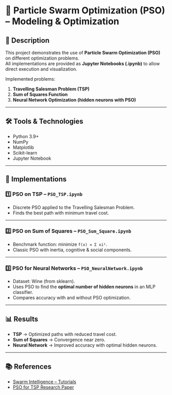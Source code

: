 # 🧠 Particle Swarm Optimization (PSO) – Modeling & Optimization

## 📌 Description
This project demonstrates the use of **Particle Swarm Optimization (PSO)** on different optimization problems.  
All implementations are provided as **Jupyter Notebooks (.ipynb)** to allow direct execution and visualization.  

Implemented problems:
1. **Travelling Salesman Problem (TSP)**  
2. **Sum of Squares Function**  
3. **Neural Network Optimization (hidden neurons with PSO)**  


---

## 🛠️ Tools & Technologies
- Python 3.9+
- NumPy
- Matplotlib
- Scikit-learn
- Jupyter Notebook

---

## 🚀 Implementations

### 1️⃣ PSO on TSP – `PSO_TSP.ipynb`
- Discrete PSO applied to the Travelling Salesman Problem.  
- Finds the best path with minimum travel cost.  

---

### 2️⃣ PSO on Sum of Squares – `PSO_Sum_Square.ipynb`
- Benchmark function: minimize `f(x) = Σ xi²`.  
- Classic PSO with inertia, cognitive & social components.  

---

### 3️⃣ PSO for Neural Networks – `PSO_NeuralNetwork.ipynb`
- Dataset: Wine (from sklearn).  
- Uses PSO to find the **optimal number of hidden neurons** in an MLP classifier.  
- Compares accuracy with and without PSO optimization.  

---

## 📊 Results
- **TSP** → Optimized paths with reduced travel cost.  
- **Sum of Squares** → Convergence near zero.  
- **Neural Network** → Improved accuracy with optimal hidden neurons.  

---

## 📚 References
- [Swarm Intelligence – Tutorials](http://www.swarmintelligence.org/tutorials.php)  
- [PSO for TSP Research Paper](http://citeseerx.ist.psu.edu/viewdoc/download?doi=10.1.1.258.7026&rep=rep1&type=pdf)  
